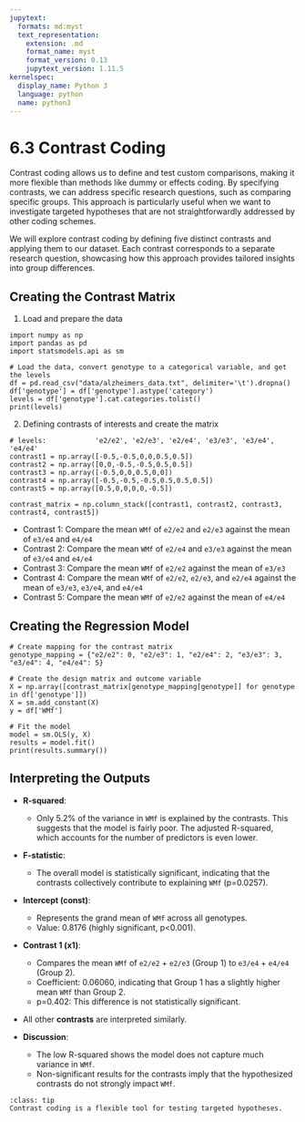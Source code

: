 ```yaml
---
jupytext:
  formats: md:myst
  text_representation:
    extension: .md
    format_name: myst
    format_version: 0.13
    jupytext_version: 1.11.5
kernelspec:
  display_name: Python 3
  language: python
  name: python3
---
```


# 6.3 Contrast Coding

Contrast coding allows us to define and test custom comparisons, making it more flexible than methods like dummy or effects coding. By specifying contrasts, we can address specific research questions, such as comparing specific groups. This approach is particularly useful when we want to investigate targeted hypotheses that are not straightforwardly addressed by other coding schemes.

We will explore contrast coding by defining five distinct contrasts and applying them to our dataset. Each contrast corresponds to a separate research question, showcasing how this approach provides tailored insights into group differences.


## Creating the Contrast Matrix

1. Load and prepare the data

```{code-cell}
import numpy as np
import pandas as pd
import statsmodels.api as sm

# Load the data, convert genotype to a categorical variable, and get the levels
df = pd.read_csv("data/alzheimers_data.txt", delimiter='\t').dropna()
df['genotype'] = df['genotype'].astype('category')
levels = df['genotype'].cat.categories.tolist()
print(levels)
```

2. Defining contrasts of interests and create the matrix

```{code-cell}
# levels:            'e2/e2', 'e2/e3', 'e2/e4', 'e3/e3', 'e3/e4', 'e4/e4'
contrast1 = np.array([-0.5,-0.5,0,0,0.5,0.5])
contrast2 = np.array([0,0,-0.5,-0.5,0.5,0.5])
contrast3 = np.array([-0.5,0,0,0.5,0,0])
contrast4 = np.array([-0.5,-0.5,-0.5,0.5,0.5,0.5])
contrast5 = np.array([0.5,0,0,0,0,-0.5])

contrast_matrix = np.column_stack([contrast1, contrast2, contrast3, contrast4, contrast5])
```

- Contrast 1: Compare the mean `WMf` of `e2/e2` and `e2/e3` against the mean of `e3/e4` and `e4/e4` 
- Contrast 2: Compare the mean `WMf` of `e2/e4` and `e3/e3` against the mean of `e3/e4` and `e4/e4`
- Contrast 3: Compare the mean `WMf` of `e2/e2` against the mean of `e3/e3`
- Contrast 4: Compare the mean `WMf` of `e2/e2`, `e2/e3`, and `e2/e4` against the mean of `e3/e3`, `e3/e4`, and `e4/e4`
- Contrast 5: Compare the mean `WMf` of `e2/e2` against the mean of `e4/e4`


## Creating the Regression Model

```{code-cell}
# Create mapping for the contrast matrix
genotype_mapping = {"e2/e2": 0, "e2/e3": 1, "e2/e4": 2, "e3/e3": 3, "e3/e4": 4, "e4/e4": 5}

# Create the design matrix and outcome variable
X = np.array([contrast_matrix[genotype_mapping[genotype]] for genotype in df['genotype']])
X = sm.add_constant(X)
y = df['WMf']

# Fit the model
model = sm.OLS(y, X)
results = model.fit()
print(results.summary())
```


## Interpreting the Outputs

- **R-squared**:
  - Only 5.2% of the variance in `WMf` is explained by the contrasts. This suggests that the model is fairly poor. The adjusted R-squared, which accounts for the number of predictors is even lower.

- **F-statistic**:
  - The overall model is statistically significant, indicating that the contrasts collectively contribute to explaining `WMf` (p=0.0257).

- **Intercept (const)**:
  - Represents the grand mean of `WMf` across all genotypes.
  - Value: 0.8176 (highly significant, p<0.001).

- **Contrast 1 (x1​)**:

  - Compares the mean `WMf` of `e2/e2` + `e2/e3` (Group 1) to `e3/e4` + `e4/e4` (Group 2).
  - Coefficient: 0.06060, indicating that Group 1 has a slightly higher mean `WMf` than Group 2.
  - p=0.402: This difference is not statistically significant.

- All other **contrasts** are interpreted similarly.

- **Discussion**:
  - The low R-squared shows the model does not capture much variance in `WMf`.
  - Non-significant results for the contrasts imply that the hypothesized contrasts do not strongly impact `WMf`.


```{admonition} Summary
:class: tip
Contrast coding is a flexible tool for testing targeted hypotheses.
```